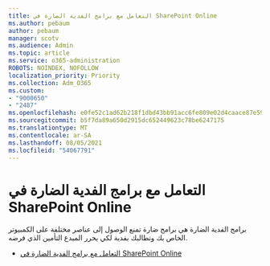 ```yaml
---
title: التعامل مع برامج الفدية الضارة في SharePoint Online
ms.author: pebaum
author: pebaum
manager: scotv
ms.audience: Admin
ms.topic: article
ms.service: o365-administration
ROBOTS: NOINDEX, NOFOLLOW
localization_priority: Priority
ms.collection: Adm_O365
ms.custom:
- "9000650"
- "2487"
ms.openlocfilehash: e0fe52c1ad62b218f1dbd43bb91acc6fe809e02d4caace87e59229b9fc9ec70c
ms.sourcegitcommit: b5f7da89a650d2915dc652449623c78be6247175
ms.translationtype: MT
ms.contentlocale: ar-SA
ms.lasthandoff: 08/05/2021
ms.locfileid: "54067791"
---
```

# <a name="handling-ransomware-in-sharepoint-online"></a>التعامل مع برامج الفدية الضارة في SharePoint Online

برامج الفدية الضارة هي برامج ضارة تمنع الوصول إلى عناصر مختلفة على الكمبيوتر الخاص بك وتطالبك بفدية لكي يحرر المبدع التأمين الذي فرضه.
- [التعامل مع برامج الفدية الضارة في SharePoint Online](https://docs.microsoft.com/sharepoint/troubleshoot/security/handling-ransomware-in-sharepoint-online)
